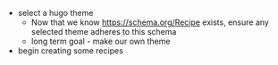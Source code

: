 - select a hugo theme
    - Now that we know https://schema.org/Recipe exists, ensure any selected theme adheres to this schema
    - long term goal - make our own theme
- begin creating some recipes

